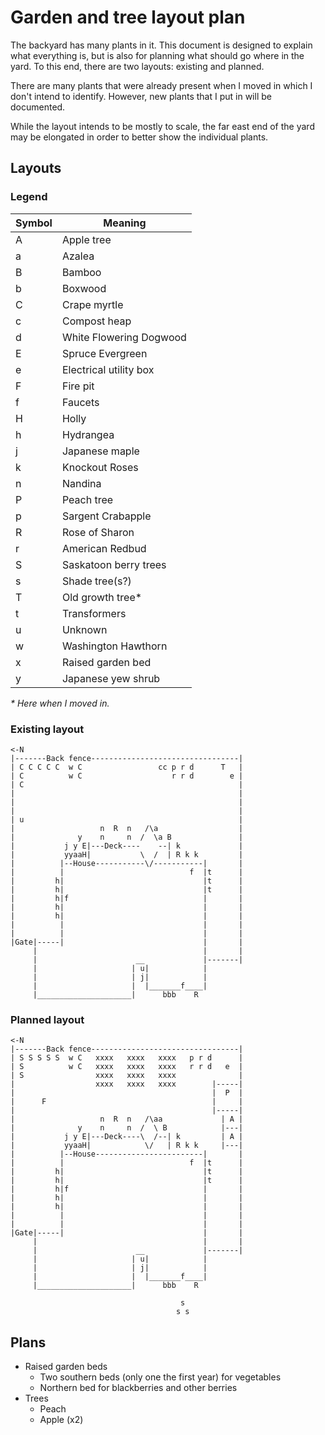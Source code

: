 # Garden and tree layout plan
The backyard has many plants in it. This document is designed to explain what everything is, but is also for planning what should go where in the yard. To this end, there are two layouts: existing and planned.

There are many plants that were already present when I moved in which I don't intend to identify. However, new plants that I put in will be documented.

While the layout intends to be mostly to scale, the far east end of the yard may be elongated in order to better show the individual plants.

## Layouts
### Legend
| Symbol | Meaning                 |
| ------ | ----------------------- |
| A      | Apple tree              |
| a      | Azalea                  |
| B      | Bamboo                  |
| b      | Boxwood                 |
| C      | Crape myrtle            |
| c      | Compost heap            |
| d      | White Flowering Dogwood |
| E      | Spruce Evergreen        |
| e      | Electrical utility box  |
| F      | Fire pit                |
| f      | Faucets                 |
| H      | Holly                   |
| h      | Hydrangea               |
| j      | Japanese maple          |
| k      | Knockout Roses          |
| n      | Nandina                 |
| P      | Peach tree              |
| p      | Sargent Crabapple       |
| R      | Rose of Sharon          |
| r      | American Redbud         |
| S      | Saskatoon berry trees   |
| s      | Shade tree(s?)          |
| T      | Old growth tree*        |
| t      | Transformers            |
| u      | Unknown                 |
| w      | Washington Hawthorn     |
| x      | Raised garden bed       |
| y      | Japanese yew shrub      |

*&ast; Here when I moved in.*

### Existing layout
```
<-N
|-------Back fence---------------------------------|
| C C C C C  w C                 cc p r d      T   |
| C          w C                    r r d        e |
| C                                                |
|                                                  |
|                                                  |
|                                                  |
| u                                                |
|                   n  R  n   /\a                  |
|              y    n     n  /  \a B               |
|           j y E|---Deck----    --| k             |
|           yyaaH|           \  /  | R k k         |
|          |--House-----------\/-----------|       |
|          |                            f  |t      |
|         h|                               |t      |
|         h|                               |t      |
|         h|f                              |       |
|         h|                               |       |
|         h|                               |       |
|          |                               |       |
|          |                               |       |
|Gate|-----|                               |       |
     |                                     |       |
     |                      __             |-------|
     |                     | u|            |
     |                     | j|            |
     |                     |  |_______f____|
     |_____________________|      bbb    R
```

### Planned layout
```
<-N
|-------Back fence---------------------------------|
| S S S S S  w C   xxxx   xxxx   xxxx   p r d      |
| S          w C   xxxx   xxxx   xxxx   r r d   e  |
| S                xxxx   xxxx   xxxx              |
|                  xxxx   xxxx   xxxx        |-----|
|                                            |  P  |
|      F                                     |     |
|                                            |-----|
|                   n  R  n   /\aa             | A |
|              y    n     n  /  \ B            |---|
|           j y E|---Deck----\  /--| k         | A |
|           yyaaH|            \/   | R k k     |---|
|          |--House------------------------|       |
|          |                            f  |t      |
|         h|                               |t      |
|         h|                               |t      |
|         h|f                              |       |
|         h|                               |       |
|         h|                               |       |
|          |                               |       |
|          |                               |       |
|Gate|-----|                               |       |
     |                                     |       |
     |                      __             |-------|
     |                     | u|            |
     |                     | j|            |
     |                     |  |_______f____|
     |_____________________|      bbb    R

                                      s
                                     s s
```

## Plans
- Raised garden beds
  - Two southern beds (only one the first year) for vegetables
  - Northern bed for blackberries and other berries
- Trees
  - Peach
  - Apple (x2)
